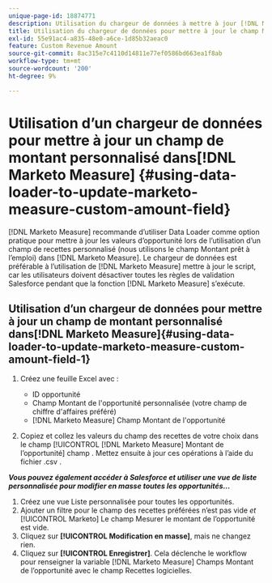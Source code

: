 ```yaml
---
unique-page-id: 18874771
description: Utilisation du chargeur de données à mettre à jour [!DNL Marketo Measure] Champ de montant personnalisé - [!DNL Marketo Measure] - Documentation du produit
title: Utilisation du chargeur de données pour mettre à jour le champ Montant personnalisé de Marketo Measure
exl-id: 55e91ac4-a835-48e0-a6ce-1d85b32aeac0
feature: Custom Revenue Amount
source-git-commit: 8ac315e7c4110d14811e77ef0586bd663ea1f8ab
workflow-type: tm+mt
source-wordcount: '200'
ht-degree: 9%

---
```


# Utilisation d’un chargeur de données pour mettre à jour un champ de montant personnalisé dans[!DNL Marketo Measure] {#using-data-loader-to-update-marketo-measure-custom-amount-field}

[!DNL Marketo Measure] recommande d’utiliser Data Loader comme option pratique pour mettre à jour les valeurs d’opportunité lors de l’utilisation d’un champ de recettes personnalisé (nous utilisons le champ Montant prêt à l’emploi) dans [!DNL Marketo Measure]. Le chargeur de données est préférable à l’utilisation de [!DNL Marketo Measure] mettre à jour le script, car les utilisateurs doivent désactiver toutes les règles de validation Salesforce pendant que la fonction [!DNL Marketo Measure] s’exécute.

## Utilisation d’un chargeur de données pour mettre à jour un champ de montant personnalisé dans[!DNL Marketo Measure]{#using-data-loader-to-update-marketo-measure-custom-amount-field-1}

1. Créez une feuille Excel avec :

   * ID opportunité
   * Champ Montant de l&#39;opportunité personnalisée (votre champ de chiffre d&#39;affaires préféré)
   * [!DNL Marketo Measure] Champ Montant de l&#39;opportunité

1. Copiez et collez les valeurs du champ des recettes de votre choix dans le champ [!UICONTROL [!DNL Marketo Measure] Montant de l’opportunité] champ . Mettez ensuite à jour ces opérations à l’aide du fichier .csv .

**_Vous pouvez également accéder à Salesforce et utiliser une vue de liste personnalisée pour modifier en masse toutes les opportunités..._**

1. Créez une vue Liste personnalisée pour toutes les opportunités.
1. Ajouter un filtre pour le champ des recettes préférées n’est pas vide _et_ [!UICONTROL Marketo] Le champ Mesurer le montant de l’opportunité est vide.
1. Cliquez sur **[!UICONTROL Modification en masse]**, mais ne changez rien.
1. Cliquez sur **[!UICONTROL Enregistrer]**. Cela déclenche le workflow pour renseigner la variable [!DNL Marketo Measure] Champs Montant de l’opportunité avec le champ Recettes logicielles.
